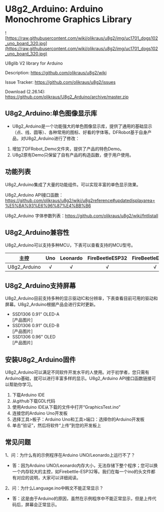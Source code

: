 # U8g2_Arduino: Arduino Monochrome Graphics Library

![https://raw.githubusercontent.com/wiki/olikraus/u8g2/img/uc1701_dogs102_uno_board_320.jpg](https://raw.githubusercontent.com/wiki/olikraus/u8g2/img/uc1701_dogs102_uno_board_320.jpg) 

U8glib V2 library for Arduino

Description: https://github.com/olikraus/u8g2/wiki

Issue Tracker: https://github.com/olikraus/u8g2/issues

Download (2.26.14): https://github.com/olikraus/U8g2_Arduino/archive/master.zip

## U8g2_Arduino:单色图像显示库
* U8g2_Arduino是一个功能强大的单色图像显示库，提供了通用的基础显示（点、线、圆等）、各种常用的图标、好看的字体等。DFRobot基于自身产品，对U8g2_Arduino进行了修改：
1. 增加了DFRobot_Demo文件夹，提供了产品的特色Demo。
1. U8g2原有Demo只保留了自有产品的构造函数，便于用户使用。


## 功能列表
U8g2_Arduino集成了大量的功能组件。可以实现丰富的单色显示效果。

U8g2_Arduino API接口函数：https://github.com/olikraus/u8g2/wiki/u8g2reference#updatedisplayarea=%E5%BA%93%E6%96%87%E4%BB%B6

U8g2_Arduino 字体参数列表：https://github.com/olikraus/u8g2/wiki/fntlistall

## U8g2_Arduino兼容性
U8g2_Arduino可以支持多种MCU，下表可以查看支持的MCU型号。

主控          |     Uno      |   Leonardo    |     FireBeetleESP32     |    FireBeetleESP8266    |     m0         |     BK7251      
-----------  | :----------: |  :----------: |  :----------: |  :----------: | :------------: |   ------------
U8g2_Arduino |      √       |       √       |      √        |       √       |       √        |  


## U8g2_Arduino支持屏幕
 
U8g2_Arduino目前支持多种的显示驱动IC和分辨率，下表查看目前可用的驱动和屏幕。U8g2_Arduino根据产品会进行实时更新。<br>

* SSD1306 0.91" OLED-A<br>
[产品图片]
* SSD1306 0.91" OLED-B<br>
[产品图片]
* SSD1306 0.96" OLED<br>
[产品图片]


## 安装U8g2_Arduino固件
U8g2_Arduino可以满足不同软件开发水平的人使用。对于初学者，您只需有Arduino基础，就可以进行丰富多样的显示。U8g2_Arduino API接口函数链接可以帮助你学习。

1. 下载Arduino IDE<br>
1. 从github下载GDL代码<br>
1. 使用Arduino IDE从下载的文件中打开“GraphicsTest.ino”<br>
1. 连接您的Arduino Uno开发板<br>
1. 选择工具>板子：Arduino Uno和工具>端口：选择你的Arduino开发板<br>
1. 单击“验证”，然后将软件“上传”到您的开发板上



## 常见问题

1、问：为什么有的示例程序在Arduino UNO/Leonardo上运行不了？
    
 * 答：因为Arduino UNO/Leonardo内存大小，无法存储下整个程序；您可以换一个内存较大的主控，如Firebettle-ESP32等。我们在每一个ino的头文件都有对应的说明，大家可以详细阅读。<br>

2、问：为什么Language.ino中韩文不能正常显示？

*  答：这是由于Arduino的原因，虽然在示例程序中不能正常显示，但是上传代码后，屏幕会正常显示。
